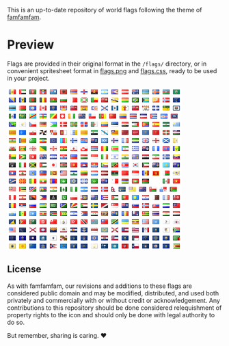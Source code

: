 This is an up-to-date repository of world flags following the theme of [famfamfam](http://famfamfam.com/lab/icons/flags/).

# Preview
Flags are provided in their original format in the `/flags/` directory, or in convenient spritesheet format in [flags.png](https://raw.githubusercontent.com/infinity-next/flags/master/src/flags.png) and [flags.css](https://raw.githubusercontent.com/infinity-next/flags/master/src/flags.css), ready to be used in your project.

![The flag spritesheet](https://raw.githubusercontent.com/infinity-next/flags/master/src/flags.png)

## License
As with famfamfam, our revisions and additions to these flags are considered public domain and may be modified, distributed, and used both privately and commercially with or without credit or acknowledgement. Any contributions to this repository should be done considered relequishment of property rights to the icon and should only be done with legal authority to do so.

But remember, sharing is caring. ♥
